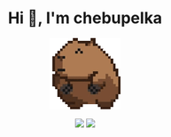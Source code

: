 <h1 align="center">Hi 👋, I'm chebupelka</h1>
<p align="center"> <img src="capyroll.gif"> </p>

<p align="center"> 
  <img src="https://github-readme-stats.vercel.app/api/top-langs/?username=chebupelka8&layout=compact&theme=dracula""
  <img src="https://github-readme-stats.vercel.app/api?username=chebupelka8&show=reviews,discussions_started,discussions_answered,prs_merged,prs_merged_percentage">
  <img src="https://github-readme-stats.vercel.app/api?username=chebupelka8&show_icons=true&theme=radical">
</p>
